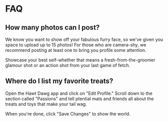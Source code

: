 # FAQ

## How many photos can I post?

We know you want to show off your fabulous furry face, so we've given you
space to upload up to 15 photos!
For those who are camera-shy, we recommend posting at least one to bring 
you profile some attention.

Showcase your best self-whether that means a fresh-from-the-groomer glamour
shot or an action shot from your last game of fetch.

## Where do I list my favorite treats?

Open the Hawt Dawg app and click on "Edit Profile."
Scroll down to the section called "Passions" and tell
ptential mats and friends all about the treats and toys
that make your tail wag.

When you're done, click "Save Changes" to show the world.